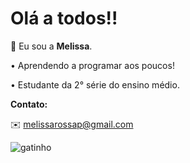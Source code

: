 # Olá a todos!!

🌿 Eu sou a **Melissa**.

• Aprendendo a programar aos poucos!

• Estudante da 2° série do ensino médio.

**Contato:**

✉️ melissarossap@gmail.com 




![gatinho](https://media1.tenor.com/m/cdgu_rxP5vwAAAAd/cat-hiss.gif)
